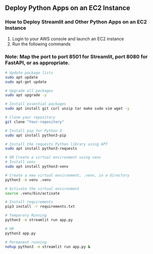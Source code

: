 ## Deploy Python Apps on an EC2 Instance

### How to Deploy Streamlit and Other Python Apps on an EC2 Instance
1. Login to your AWS console and launch an EC2 instance
2. Run the following commands

### Note: Map the port to port 8501 for Streamlit, port 8080 for FastAPI, or as appropriate.

```bash
# Update package lists
sudo apt update
sudo apt-get update

# Upgrade all packages
sudo apt upgrade -y

# Install essential packages
sudo apt install git curl unzip tar make sudo vim wget -y

# Clone your repository
git clone "Your-repository"

# Install pip for Python 3
sudo apt install python3-pip

# Install the requests Python library using APT
sudo apt install python3-requests

# OR Create a virtual environment using venv
# Install venv
sudo apt install python3-venv

# Create a new virtual environment, .venv, in a directory
python3 -m venv .venv

# Activate the virtual environment 
source .venv/bin/activate

# Install requirements
pip3 install -r requirements.txt

# Temporary Running
python3 -m streamlit run app.py

# OR
python3 app.py

# Permanent running
nohup python3 -m streamlit run app.py &